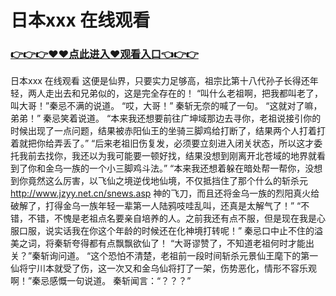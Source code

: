 # 日本xxx 在线观看

### <a href="https://github.com/asidw/xian/issues/1">👉👉👉♥♥点此进入♥观看入口👈👉👉</a>

日本xxx 在线观看
这便是仙界，只要实力足够高，祖宗比第十八代孙子长得还年轻，两人走出去和兄弟似的，这是完全存在的！
    “叫什么老祖啊，把我都叫老了，叫大哥！”秦忌不满的说道。
    “哎，大哥！”
    秦斩无奈的喊了一句。
    “这就对了嘛，弟弟！”
    秦忌笑着说道。
    “本来我还想要前往广坤域那边去寻你，老祖说接引你的时候出现了一点问题，结果被赤阳仙王的坐骑三脚鸡给打断了，结果两个人打着打着就把你给弄丢了。”
    “后来老祖旧伤复发，必须要立刻进入闭关状态，所以这才委托我前去找你，我还以为我可能要一顿好找，结果没想到刚离开北苍域的地界就看到了你和金乌一族的一个小三脚鸡斗法。”
    “本来我还想着躲在暗处帮一帮你，没想到你竟然这么厉害，以飞仙之境逆伐地仙境，不仅抵挡住了那个什么的斩杀元
    http://www.jzyy.net.cn/snews.asp
    神的飞刀，而且还将金乌一族的烈阳真火给破解了，打得金乌一族年轻一辈第一人陆鸦吱哇乱叫，还真是太解气了！”
    “不错，不错，不愧是老祖点名要亲自培养的人。之前我还有点不服，但是现在我是心服口服，说实话我在你这个年龄的时候还在化神境打转呢！”
    秦忌口中止不住的溢美之词，将秦斩夸得都有点飘飘欲仙了！
    “大哥谬赞了，不知道老祖何时才能出关？”秦斩询问道。
    “这个恐怕不清楚，老祖前一段时间斩杀元景仙王麾下的第一仙将宁川本就受了伤，这一次又和金乌仙将打了一架，伤势恶化，情形不容乐观啊！”秦忌感慨一句说道。
    秦斩闻言：“？？？”
